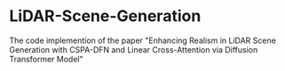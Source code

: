 # LiDAR-Scene-Generation
The code implemention of the paper "Enhancing Realism in LiDAR Scene Generation with CSPA-DFN and Linear Cross-Attention via Diffusion Transformer Model"
